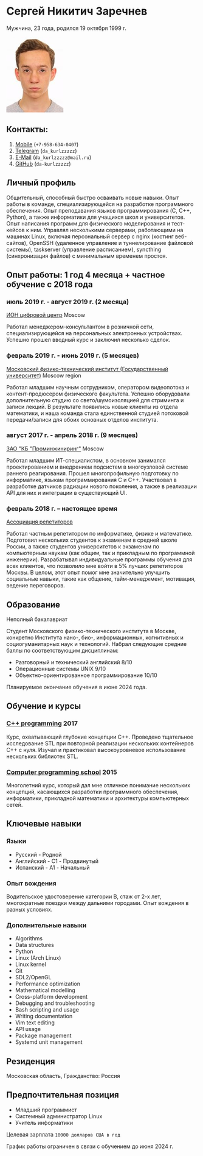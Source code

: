 <!-- translation start -->
# Сергей Никитич Заречнев

Мужчина, 23 года, родился 19 октября 1999 г.
<!-- translation end -->

![Photo](face.jpeg)

<!-- translation start -->
## Контакты:
<!-- translation end -->

1. [Mobile](tel:+7-958-634-0407) (`+7-958-634-0407`)
2. [Telegram](https://t.me/da_kurlzzzzz) (`da_kurlzzzzz`)
3. [E-Mail](mailto:da_kurlzzzzz@mail.ru) (`da_kurlzzzzz@mail.ru`)
4. [GitHub](https://github.com/da-kurlzzzzz) (`da-kurlzzzzz`)

<!-- translation start -->
## Личный профиль

Общительный, способный быстро осваивать новые навыки. Опыт работы в команде, специализирующейся на разработке программного обеспечения. Опыт преподавания языков программирования (C, C++, Python), а также информатики для учащихся школ и университетов. Опыт написания программ для физического моделирования и тест-кейсов к ним. Управлял несколькими серверами, работающими на машинах Linux, включая персональный сервер с nginx (хостинг веб-сайтов), OpenSSH (удаленное управление и туннелирование файловой системы), taskserver (управление расписанием), syncthing (синхронизация файлов) с минимальным временем простоя.

## Опыт работы: 1 год 4 месяца + частное обучение с 2018 года

### июль 2019 г. - август 2019 г. (2 месяца)
<!-- translation end -->

[ИОН цифровой центр](https://ноу-хау.рф/) Moscow

<!-- translation start -->
Работал менеджером-консультантом в розничной сети, специализирующейся на персональных электронных устройствах. Успешно прошел вводный курс и заключил несколько сделок.

### февраль 2019 г. - июнь 2019 г. (5 месяцев)
<!-- translation end -->

[Московский физико-технический институт (Государственный университет)](https://mipt.ru) Moscow region

<!-- translation start -->
Работал младшим научным сотрудником, оператором видеопотока и контент-продюсером физического факультета. Успешно оборудовали дополнительную студию со свето/шумоизоляцией для стриминга и записи лекций. В результате появились новые клиенты из отдела математики, и наша команда стала единственной студией потоковой передачи/записи для обоих основных отделов института.

### август 2017 г. - апрель 2018 г. (9 месяцев)
<!-- translation end -->

[ЗАО "КБ "Проминжиниринг"](https://kbpe.ru/) Moscow

<!-- translation start -->
Работал младшим ИТ-специалистом, в основном занимался проектированием и внедрением подсистем в многоузловой системе раннего реагирования. Прошел многопрофильную подготовку по информатике, языкам программирования C и C++. Участвовал в разработке датчиков радиации нового поколения, а также в реализации API для них и интеграции в существующий UI.

### февраль 2018 г. – настоящее время
<!-- translation end -->

[Ассоциация репетиторов](https://repetit.ru)

<!-- translation start -->
Работал частным репетитором по информатике, физике и математике. Подготовил нескольких студентов к экзаменам в средней школе России, а также студентов университетов к экзаменам по компьютерным наукам (как общим, так и прикладным по программной инженерии). Разрабатывал индивидуальные программы обучения для всех клиентов, что позволило мне войти в 5% лучших репетиторов Москвы. В целом, этот опыт помог мне значительно улучшить социальные навыки, такие как общение, тайм-менеджмент, мотивация, ведение переговоров.

## Образование

Неполный бакалавриат

Студент Московского физико-технического института в Москве, конкретно Института нано-, био-, информационных, когнитивных и социогуманитарных наук и технологий. Набрал следующие средние баллы по соответствующим дисциплинам:

* Разговорный и технический английский 8/10
* Операционные системы UNIX 9/10
* Объектно-ориентированное программирование 10/10

Планируемое окончание обучения в июне 2024 года.

## Обучение и курсы
<!-- translation end -->

### [C++ programming](https://www.specialist.ru) 2017

<!-- translation start -->
Курс, охватывающий глубокие концепции C++. Проведено тщательное исследование STL при повторной реализации нескольких контейнеров C++ с нуля. Изучал и практиковал высокоуровневое использование нескольких библиотек STL.
<!-- translation end -->

### [Computer programming school](https://sf.misis.ru/abitur/pre-university-training/programmers-school) 2015

<!-- translation start -->
Многолетний курс, который дал мне отличное понимание нескольких концепций, касающихся разработки программного обеспечения, информатики, прикладной математики и архитектуры компьютерных сетей.

## Ключевые навыки

### Языки

* Русский - Родной
* Английский - C1 - Продвинутый
* Испанский - A1 - Начальный

### Опыт вождения

Водительское удостоверение категории В, стаж от 2-х лет, многократные поездки между дальними городами. Опыт вождения в разных условиях.

### Дополнительные навыки
<!-- translation end -->

* Algorithms
* Data structures
* Python
* Linux (Arch Linux)
* Linux kernel
* Git
* SDL2/OpenGL
* Performance optimization
* Mathematical modelling
* Cross-platform development
* Debugging and troubleshooting
* Bash scripting and usage
* Writing documentation
* Vim text editing
* API usage
* Package management
* Systemd unit management

<!-- translation start -->
## Резиденция

Московская область, Гражданство: Россия

## Предпочтительная позиция

* Младший программист
* Системный администратор Linux
* Учитель информатики

Целевая зарплата `10000 долларов США в год`

График работы ограничен в связи с обучением до июня 2024 г.
<!-- translation end -->

<!-- vim:set tw=78: -->
